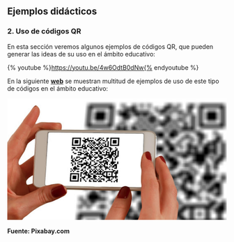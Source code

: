 ## Ejemplos didácticos

### 2\. Uso de códigos QR

En esta sección veremos algunos ejemplos de códigos QR, que pueden generar las ideas de su uso en el ámbito educativo:

{% youtube %}https://youtu.be/4w6OdtB0dNw{% endyoutube %}

En la siguiente **[web](http://www.educacionyculturaaz.com/54-ideas-para-utilizar-los-codigos-qr-en-educacion/)** se muestran multitud de ejemplos de uso de este tipo de códigos en el ámbito educativo:

![](img/qr.png)

**Fuente: Pixabay.com**